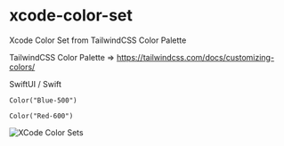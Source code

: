 # xcode-color-set
Xcode Color Set from TailwindCSS Color Palette

TailwindCSS Color Palette => https://tailwindcss.com/docs/customizing-colors/

SwiftUI / Swift
```
Color("Blue-500")

Color("Red-600")
```


![XCode Color Sets](https://hikmetcancelik.com/img/external/xcode-color-sets.gif)

